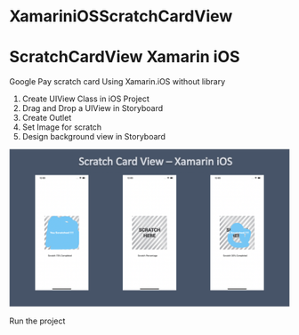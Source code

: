 # XamariniOSScratchCardView
# ScratchCardView Xamarin iOS

Google Pay scratch card Using Xamarin.iOS without library 


1. Create UIView Class in iOS Project 
2. Drag and Drop a UIView in Storyboard
3. Create Outlet 
4. Set Image for scratch 
5. Design background view in Storyboard


![Alt text](https://github.com/sridharsaminathn/Xamarin-iOS-Scratch-Card-View/blob/master/Images/Screenshot%202020-07-05%20at%2012.13.48%20AM.png "Screnshot")




Run the project 
